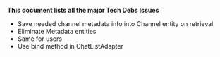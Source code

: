 **This document lists all the major Tech Debs Issues**

- Save needed channel metadata info into Channel entity on retrieval
- Eliminate Metadata entities
- Same for users
- Use bind method in ChatListAdapter